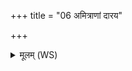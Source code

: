 +++
title = "06 अमित्राणां दारय"

+++
<details><summary>मूलम् (WS)</summary>

अमित्राणां दारय ग्राममिन्द्र यो नः शत्रुरभ्येति जिघाँसन् ।  
यथैषामिन्द्रनुत्तानामग्निना वेषो अनुवर्त्तयानि मे ॥ ८ ॥
</details>